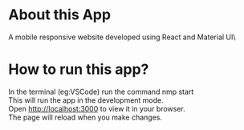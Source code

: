 # About this App
A mobile responsive website developed using React and Material UI\

# How to run this app?
In the terminal (eg:VSCode) run the command nmp start\
This will run the app in the development mode.\
Open [http://localhost:3000](http://localhost:3000) to view it in your browser.\
The page will reload when you make changes.


